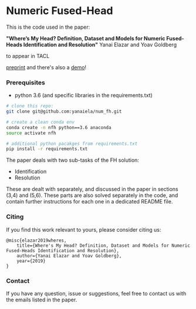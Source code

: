 # Numeric Fused-Head


This is the code used in the paper: 

**"Where’s My Head? Definition, Dataset and Models for Numeric Fused-Heads Identification and Resolution"**
Yanai Elazar and Yoav Goldberg

to appear in TACL

[preprint](https://arxiv.org/pdf/1905.10886.pdf)
and there's also a [demo](http://nlp.biu.ac.il/~lazary/fh/)!


### Prerequisites
* python 3.6 (and specific libraries in the requirements.txt)

```sh
# clone this repo:
git clone git@github.com:yanaiela/num_fh.git

# create a clean conda env
conda create -n nfh python==3.6 anaconda
source activate nfh

# additional python pacakges from requirements.txt
pip install -r requirements.txt

```

The paper deals with two sub-tasks of the FH solution:
* Identification
* Resolution

These are dealt with separately, and discussed in the paper in sections 
(3,4) and (5,6). These parts are also solved separately in the code, and
contain further instructions for each one in a dedicated README file.

### Citing
If you find this work relevant to yours, please consider citing us:
```
@misc{elazar2019wheres,
    title={Where's My Head? Definition, Dataset and Models for Numeric Fused-Heads Identification and Resolution},
    author={Yanai Elazar and Yoav Goldberg},
    year={2019}
}
```

### Contact
If you have any question, issue or suggestions, feel free to contact 
us with the emails listed in the paper.
